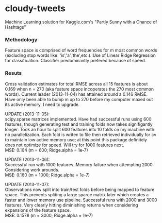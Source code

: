 cloudy-tweets
=============

Machine Learning solution for Kaggle.com's "<a herf="http://www.kaggle.com/c/crowdflower-weather-twitter">Partly Sunny with a Chance of Hashtags</a>"

<h3>Methodology</h3>

Feature space is comprised of word frequencies for m most common words (excluding stop words like: 'is','a','the',etc.). Use of Linear Ridge Regression for classification. Classifier predominantly prefered because of speed.

<h3>Resuts</h3>

Cross validation estimates for total RMSE across all 15 features is about 0.169 when n = 270 (aka feature space incoperates the 270 most common words). Current leader (2013-11-04) has attained around a 0.146 RMSE. Have only been able to bump m up to 270 before my computer maxed out its active memory. I need to upgrade.

UPDATE (2013-11-05):<br>
scipy.sparse matrices implemented. Have had successful runs using 600 features, though generating test and training folds now takes signifigantly longer. Took an hour to split 600 features into 10 folds on my machine with no parallelization. Each fold is writen to file then retrieved individually for cv to maintain low active memory use; at this point this package definitely does not optimize for speed. Will try for 1000 features next.<br>
MSE: 0.164 (m = 600; Ridge.alpha = 1e-7)

UPDATE (2013-11-06):<br>
Successful run with 1000 features. Memory failure when attempting 2000. Considering work arounds.<br>
MSE: 0.160 (m = 1000; Ridge.alpha = 1e-7)

UPDATE (2013-11-07):<br>
Observations now split into train/test folds before being mapped to feature space. This prevents spliting a large sparce matrix later which creates a faster and lower memory use pipeline. Successful runs with 2000 and 3000 features. Very clearly hitting diminishing returns when considering expansions of the feature space.<br>
MSE: 0.1578 (m = 3000; Ridge.alpha = 1e-7)
